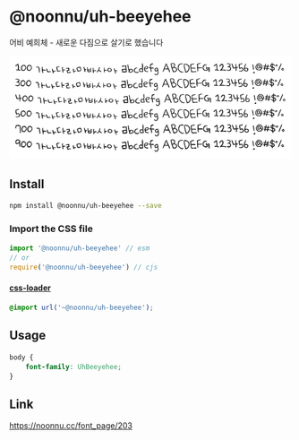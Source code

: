 # @noonnu/uh-beeyehee

어비 예희체 - 새로운 다짐으로 살기로 했습니다

![example](./example.png)

## Install

```bash
npm install @noonnu/uh-beeyehee --save
```

### Import the CSS file

```js
import '@noonnu/uh-beeyehee' // esm
// or
require('@noonnu/uh-beeyehee') // cjs
```

#### [css-loader](https://github.com/webpack-contrib/css-loader)

```css
@import url('~@noonnu/uh-beeyehee');
```

## Usage

```css
body {
    font-family: UhBeeyehee;
}
```

## Link

https://noonnu.cc/font_page/203
